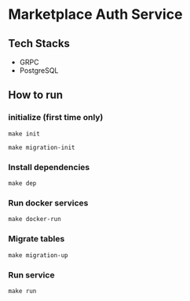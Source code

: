 # Marketplace Auth Service

## Tech Stacks 
- GRPC
- PostgreSQL

## How to run
### initialize (first time only)
`make init`

`make migration-init`
### Install dependencies
`make dep`
### Run docker services
`make docker-run`
### Migrate tables
`make migration-up`
### Run service
`make run`
